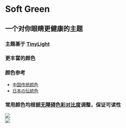# Soft Green
## 一个对你眼睛更健康的主题
### 主题基于 [TinyLight](https://marketplace.visualstudio.com/items?itemName=luqimin.tiny-light)
### 更丰富的颜色
### 颜色参考
+ [中国传统颜色](http://zhongguose.com/)
+ [日本の伝統色](https://nipponcolors.com/)
### 常用颜色均根据[无障碍色彩对比度](https://color.review/)调整，保证可读性

![](https://p0.ssl.qhmsg.com/t011722eea76e163319.png)
<br />
![](https://p0.ssl.qhmsg.com/t01b82fd40fb3a6f94d.png)
